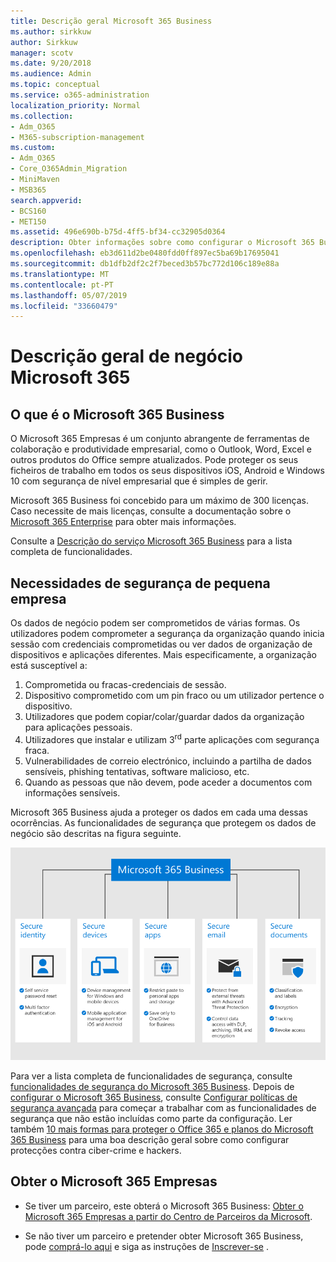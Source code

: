 ```yaml
---
title: Descrição geral Microsoft 365 Business
ms.author: sirkkuw
author: Sirkkuw
manager: scotv
ms.date: 9/20/2018
ms.audience: Admin
ms.topic: conceptual
ms.service: o365-administration
localization_priority: Normal
ms.collection:
- Adm_O365
- M365-subscription-management
ms.custom:
- Adm_O365
- Core_O365Admin_Migration
- MiniMaven
- MSB365
search.appverid:
- BCS160
- MET150
ms.assetid: 496e690b-b75d-4ff5-bf34-cc32905d0364
description: Obter informações sobre como configurar o Microsoft 365 Business.
ms.openlocfilehash: eb3d611d2be0480fdd0ff897ec5ba69b17695041
ms.sourcegitcommit: db1dfb2df2c2f7beced3b57bc772d106c189e88a
ms.translationtype: MT
ms.contentlocale: pt-PT
ms.lasthandoff: 05/07/2019
ms.locfileid: "33660479"
---
```

# <a name="overview-of-microsoft-365-business"></a>Descrição geral de negócio Microsoft 365

## <a name="what-is-microsoft-365-business"></a>O que é o Microsoft 365 Business

O Microsoft 365 Empresas é um conjunto abrangente de ferramentas de colaboração e produtividade empresarial, como o Outlook, Word, Excel e outros produtos do Office sempre atualizados. Pode proteger os seus ficheiros de trabalho em todos os seus dispositivos iOS, Android e Windows 10 com segurança de nível empresarial que é simples de gerir.
  
Microsoft 365 Business foi concebido para um máximo de 300 licenças. Caso necessite de mais licenças, consulte a documentação sobre o [Microsoft 365 Enterprise](https://go.microsoft.com/fwlink/p/?linkid=860986) para obter mais informações.

Consulte a [Descrição do serviço Microsoft 365 Business](https://docs.microsoft.com/office365/servicedescriptions/microsoft-365-business-service-description) para a lista completa de funcionalidades.
  
## <a name="small-business-security-needs"></a>Necessidades de segurança de pequena empresa

Os dados de negócio podem ser comprometidos de várias formas. Os utilizadores podem comprometer a segurança da organização quando inicia sessão com credenciais comprometidas ou ver dados de organização de dispositivos e aplicações diferentes. Mais especificamente, a organização está susceptível a:

1. Comprometida ou fracas-credenciais de sessão.
2. Dispositivo comprometido com um pin fraco ou um utilizador pertence o dispositivo.
3. Utilizadores que podem copiar/colar/guardar dados da organização para aplicações pessoais.
4. Utilizadores que instalar e utilizam 3<sup>rd</sup> parte aplicações com segurança fraca.
5. Vulnerabilidades de correio electrónico, incluindo a partilha de dados sensíveis, phishing tentativas, software malicioso, etc.
6. Quando as pessoas que não devem, pode aceder a documentos com informações sensíveis.

Microsoft 365 Business ajuda a proteger os dados em cada uma dessas ocorrências. As funcionalidades de segurança que protegem os dados de negócio são descritas na figura seguinte.

![Figura que mostra como o M365B protege a sua empresa.](media/m365businessvalueadd.png)

Para ver a lista completa de funcionalidades de segurança, consulte [funcionalidades de segurança do Microsoft 365 Business](security-features.md). Depois de [configurar o Microsoft 365 Business](set-up.md), consulte [Configurar políticas de segurança avançada](set-up-advanced-security.md) para começar a trabalhar com as funcionalidades de segurança que não estão incluídas como parte da configuração. Ler também [10 mais formas para proteger o Office 365 e planos do Microsoft 365 Business](https://docs.microsoft.com/office365/admin/security-and-compliance/secure-your-business-data) para uma boa descrição geral sobre como configurar protecções contra ciber-crime e hackers.

## <a name="get-microsoft-365-business"></a>Obter o Microsoft 365 Empresas

- Se tiver um parceiro, este obterá o Microsoft 365 Business: [Obter o Microsoft 365 Empresas a partir do Centro de Parceiros da Microsoft](get-microsoft-365-business.md#get-microsoft-365-business-from-microsoft-partner-center).

- Se não tiver um parceiro e pretender obter Microsoft 365 Business, pode [comprá-lo aqui](https://www.microsoft.com/microsoft-365/business) e siga as instruções de [Inscrever-se](sign-up.md) .